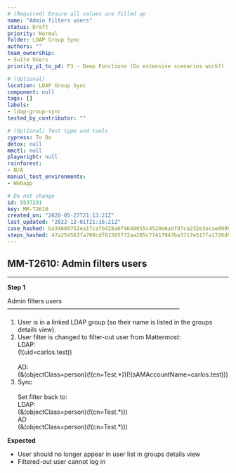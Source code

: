 ```yaml
---
# (Required) Ensure all values are filled up
name: "Admin filters users"
status: Draft
priority: Normal
folder: LDAP Group Sync
authors: ""
team_ownership: 
- Suite Users
priority_p1_to_p4: P3 - Deep Functions (Do extensive scenarios work?)

# (Optional)
location: LDAP Group Sync
component: null
tags: []
labels: 
- ldap-group-sync
tested_by_contributor: ""

# (Optional) Test type and tools
cypress: To Do
detox: null
mmctl: null
playwright: null
rainforest: 
- N/A
manual_test_environments: 
- Webapp

# Do not change
id: 5537291
key: MM-T2610
created_on: "2020-05-27T21:13:21Z"
last_updated: "2022-12-01T21:16:21Z"
case_hashed: ba34689752ea17cafb428a0f4648055c4520e6adfd7ca232e3ecae899b654c4de37d4318593bdfec9f7697bb2296fd2d
steps_hashed: 47a254563fa700cdf61565772aa285c77417947ba3717e517fa1726d91870e6a57fb75ba9ecb1fb6b1e2af2b1885a200
---
```


<!-- (Auto-generated) Based on frontmatter's "key" and "name" -->

## MM-T2610: Admin filters users

---

**Step 1**

Admin filters users\
————————————————————————————

1. User is in a linked LDAP group (so their name is listed in the groups details view).
2. User filter is changed to filter-out user from Mattermost:
   \
   LDAP:\
   (!(uid=carlos.test))\
   \
   AD:\
   (&(objectClass=person)(!(cn=Test.\*))(!(sAMAccountName=carlos.test)))
3. Sync
   \
   \
   Set filter back to:\
   LDAP:\
   (&(objectClass=person)(!(cn=Test.\*)))\
   AD\
   (&(objectClass=person)(!(cn=Test.\*)))

**Expected**

- User should no longer appear in user list in groups details view
- Filtered-out user cannot log in
